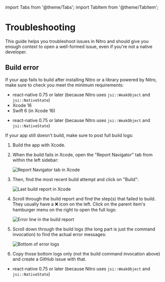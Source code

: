 ---
---

import Tabs from '@theme/Tabs';
import TabItem from '@theme/TabItem';

# Troubleshooting

This guide helps you troubleshoot issues in Nitro and should give you enough context to open a well-formed issue, even if you're not a native developer.

## Build error

If your app fails to build after installing Nitro or a library powered by Nitro, make sure to check you meet the minimum requirements:

<Tabs groupId="platform">
  <TabItem value="ios" label="iOS" default>

  - react-native 0.75 or later (because Nitro uses `jsi::WeakObject` and `jsi::NativeState`)
  - Xcode 16
  - Swift 6 (in Xcode 16)

  </TabItem>
  <TabItem value="android" label="Android">

  - react-native 0.75 or later (because Nitro uses `jsi::WeakObject` and `jsi::NativeState`)

  </TabItem>
</Tabs>

If your app still doesn't build, make sure to post full build logs:

<Tabs groupId="platform">
  <TabItem value="ios" label="iOS" default>

  1. Build the app with Xcode.
  2. When the build fails in Xcode, open the "Report Navigator" tab from within the left sidebar:

      <img alt="Report Navigator tab in Xcode" src="/img/troubleshoot-xcode-1.png" />

  3. Then, find the most recent build attempt and click on "Build":

      <img alt="Last build report in Xcode" src="/img/troubleshoot-xcode-2.png" />

  4. Scroll through the build report and find the step(s) that failed to build. They usually have a ❌ icon on the left. Click on the parent item's hamburger menu on the right to open the full logs:

      <img alt="Error line in the build report" src="/img/troubleshoot-xcode-3.png" />

  5. Scroll down through the build logs (the long part is just the command invocation) to find the actual error messages:

      <img alt="Bottom of error logs" src="/img/troubleshoot-xcode-4.png" />

  6. Copy those bottom logs only (not the build command invocation above) and create a GitHub issue with that.

  </TabItem>
  <TabItem value="android" label="Android">

  - react-native 0.75 or later (because Nitro uses `jsi::WeakObject` and `jsi::NativeState`)

  </TabItem>
</Tabs>
